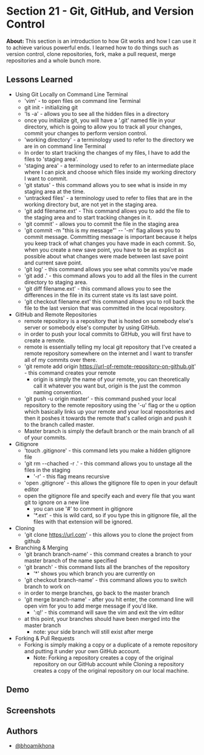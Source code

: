 
# Section 21 - Git, GitHub, and Version Control

**About:** This section is an introduction to how Git works and how I can use it to achieve various powerful ends. I learned how to do things such as version control, clone repositories, fork, make a pull request, merge repositories and a whole bunch more. 
## Lessons Learned
- Using Git Locally on Command Line Terminal
    - 'vim' - to open files on command line Terminal
    - git init - initializing git
    - 'ls -a' - allows you to see all the hidden files in a directory
    - once you initialize git, you will have a '.git' named file in your directory, which is going to allow you to track all your changes, commit your changes to perform version control.
    - 'working directory' - a terminology used to refer to the directory we are in on command line Terminal
    - In order to start tracking the changes of my files, I have to add the files to 'staging area'.
    - 'staging area' -  a terminology used to refer to an intermediate place where I can pick and choose which files inside my working directory I want to commit.
    - 'git status' - this command allows you to see what is inside in my staging area at the time.
    - 'untracked files' - a terminology used to refer to files that are in the working directory but, are not yet in the staging area.
    - 'git add filename.ext' - This command allows you to add the file to the staging area and to start tracking changes in it.
    - 'git commit' - allows you to commit the file in the staging area
    - 'git commit -m "this is my message"' -- '-m' flag allows you to commit message. Committing message is important because it helps you keep track of what changes you have made in each commit. So, when you create a new save point, you have to be as explicit as possible about what changes were made between last save point and current save point.
    - 'git log' - this command allows you see what commits you've made
    - 'git add .' - this command allows you to add all the files in the current directory to staging area.
    - 'git diff filename.ext' - this command allows you to see the differences in the file in its current state vs its last save point.
    - 'git checkout filename.ext' this command allows you to roll back the file to the last version that was committed in the local repository.
- GitHub and Remote Repositories
    - remote repository is a repository that is hosted on somebody else's server or somebody else's computer by using GitHub.
    - in order to push your local commits to GitHub, you will first have to create a remote.
    - remote is essentially telling my local git repository that I've created a remote repository somewhere on the internet and I want to transfer all of my commits over there.
    - 'git remote add origin https://url-of-remote-repository-on-github.git' - this command creates your remote
        - origin is simply the name of your remote, you can theoretically call it whatever you want but, origin is the just the common naming convention.
    - 'git push -u origin master' - this command pushed your local repository to the remote repository using the '-u' flag or the u option which basically links up your remote and your local repositories and then it poshes it towards the remote that's called origin and push it to the branch called master.
    - Master branch is simply the default branch or the main branch of all of your commits.
- Gitignore
    - 'touch .gitignore' - this command lets you make a hidden gitignore file
    - 'git rm --chached -r .' - this command allows you to unstage all the files in the staging
        - '-r' - this flag means recursive
    - 'open .gitignore' - this allows the gitignore file to open in your default editor
    - open the gitignore file and specify each and every file that you want git to ignore on a new line
        - you can use '#' to comment in gitignore
        - '*.ext' - this is wild card, so if you type this in gitignore file, all the files with that extension will be ignored.
- Cloning
    - 'git clone https://url.com' - this allows you to clone the project from github
- Branching & Merging
    - 'git branch branch-name' - this command creates a branch to your master branch of the name specified
    - 'git branch' - this command lists all the branches of the repository
        - '*' shows you which branch you are currently on
    - 'git checkout branch-name' - this command allows you to switch branch to work on
    - in order to merge branches, go back to the master branch
    - 'git merge branch-name' - after you hit enter, the command line will open vim for you to add merge message if you'd like.
        - ':q!' - this command will save the vim and exit the vim editor
    - at this point, your branches should have been merged into the master branch
        - note: your side branch will still exist after merge
- Forking & Pull Requests
    - Forking is simply making a copy or a duplicate of a remote repository and putting it under your own GitHub account.
        - Note: Forking a repository creates a copy of the original repository on our GitHub account while Cloning a repository creates a copy of the original repository on our local machine.
    

## Demo





## Screenshots




## Authors

- [@bhoamikhona](https://github.com/bhoamikhona)

